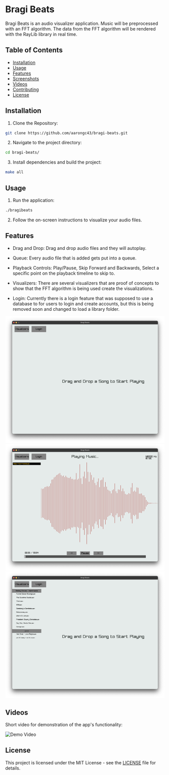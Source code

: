 # Bragi Beats

Bragi Beats is an audio visualizer application. Music will be preprocessed with
an FFT algorithm. The data from the FFT algorithm will be rendered with the RayLib library in real time.

## Table of Contents

- [Installation](#installation)
- [Usage](#usage)
- [Features](#features)
- [Screenshots](#screenshots)
- [Videos](#videos)
- [Contributing](#contributing)
- [License](#license)

## Installation

1. Clone the Repository:
```sh
git clone https://github.com/aarongc43/bragi-beats.git
```

2. Navigate to the project directory:

```sh
cd bragi-beats/
```

3. Install dependencies and build the project:
```sh
make all
```

## Usage

1. Run the application:

```sh 
./bragibeats
```

2. Follow the on-screen instructions to visualize your audio files.

## Features

- Drag and Drop: Drag and drop audio files and they will autoplay.

- Queue: Every audio file that is added gets put into a queue.

- Playback Controls: Play/Pause, Skip Forward and Backwards, Select a specific
point on the playback timeline to skip to.

- Visualizers: There are several visualizers that are proof of concepts to show
  that the FFT algorithm is being used create the visualizations.

- Login: Currently there is a login feature that was supposed to use a database
  to for users to login and create accounts, but this is being removed soon and
  changed to load a library folder.

![Drag and Drop](/assets/drag_and_drop.png)
![Playing](/assets/playing.png)
![Library](/assets/library.png)

## Videos

Short video for demonstration of the app's functionality:

![Demo Video](/assests/playing_video.gif)

## License

This project is licensed under the MIT License - see the [LICENSE](LICENSE) file for details.
